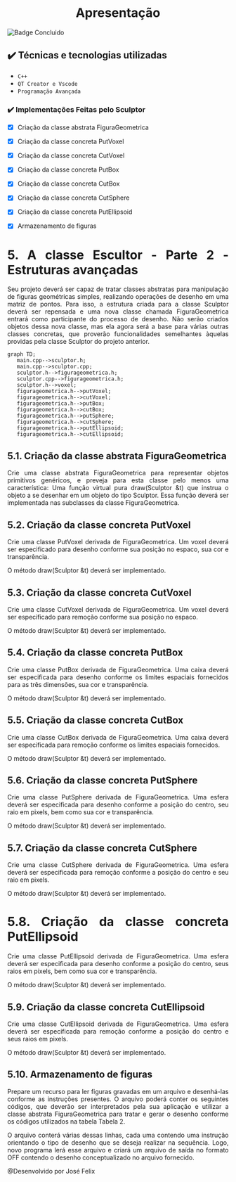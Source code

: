 <h1 align="center">Apresentação</h1>

![Badge Concluido](http://img.shields.io/static/v1?label=STATUS&message=%20Construindo&color=GREEN&style=for-the-badge)

## ✔️ Técnicas e tecnologias utilizadas

- ``C++``
- ``QT Creator e Vscode``
- ``Programação Avançada``

 
 ### ✔️ Implementações Feitas pelo Sculptor

- [x] Criação da classe abstrata FiguraGeometrica
- [x] Criação da classe concreta PutVoxel
- [x] Criação da classe concreta CutVoxel
- [x] Criação da classe concreta PutBox
- [x] Criação da classe concreta CutBox
- [x] Criação da classe concreta CutSphere
- [x] Criação da classe concreta PutEllipsoid
- [x] Armazenamento de figuras
 
 
 
<h1 align="justify">5. A classe Escultor - Parte 2 - Estruturas avançadas</h1>
<p align="justify">Seu projeto deverá ser capaz de tratar classes abstratas para manipulação de figuras geométricas simples, realizando operações de desenho em uma matriz de pontos. Para isso, a estrutura criada para a classe Sculptor deverá ser repensada e uma nova classe chamada FiguraGeometrica entrará como participante do processo de desenho. Não serão criados objetos dessa nova classe, mas ela agora será a base para várias outras classes concretas, que proverão funcionalidades semelhantes àquelas providas pela classe Sculptor do projeto anterior.</p>

 ```mermaid
graph TD;
    main.cpp-->sculptor.h;
    main.cpp-->sculptor.cpp;
    sculptor.h-->figurageometrica.h;
    sculptor.cpp-->figurageometrica.h;
    sculptor.h-->voxel;
    figurageometrica.h-->putVoxel;
    figurageometrica.h-->cutVoxel;
    figurageometrica.h-->putBox;
    figurageometrica.h-->cutBox;
    figurageometrica.h-->putSphere;
    figurageometrica.h-->cutSphere;
    figurageometrica.h-->putEllipsoid;
    figurageometrica.h-->cutEllipsoid;
```


<h2 align="justify">5.1. Criação da classe abstrata FiguraGeometrica</h2>
<p align="justify">Crie uma classe abstrata FiguraGeometrica para representar objetos primitivos genéricos, e preveja para esta classe pelo menos uma característica: Uma função virtual pura draw(Sculptor &t) que instrua o objeto a se desenhar em um objeto do tipo Sculptor. Essa função deverá ser implementada nas subclasses da classe FiguraGeometrica.</p>

<h2 align="justify">5.2. Criação da classe concreta PutVoxel</h2>
<p align="justify">Crie uma classe PutVoxel derivada de FiguraGeometrica. Um voxel deverá ser especificado para desenho conforme sua posição no espaco, sua cor e transparência.</p>

<p align="justify">O método draw(Sculptor &t) deverá ser implementado.</p>

<h2 align="justify">5.3. Criação da classe concreta CutVoxel</h2>
<p align="justify">Crie uma classe CutVoxel derivada de FiguraGeometrica. Um voxel deverá ser especificado para remoção conforme sua posição no espaco.</p>

<p align="justify">O método draw(Sculptor &t) deverá ser implementado.</p>

<h2 align="justify">5.4. Criação da classe concreta PutBox</h2>
<p align="justify">Crie uma classe PutBox derivada de FiguraGeometrica. Uma caixa deverá ser especificada para desenho conforme os limites espaciais fornecidos para as três dimensões, sua cor e transparência.</p>

<p align="justify">O método draw(Sculptor &t) deverá ser implementado.</p>

<h2 align="justify">5.5. Criação da classe concreta CutBox</h2>
<p align="justify">Crie uma classe CutBox derivada de FiguraGeometrica. Uma caixa deverá ser especificada para remoção conforme os limites espaciais fornecidos.</p>

<p align="justify">O método draw(Sculptor &t) deverá ser implementado.</p>

<h2 align="justify">5.6. Criação da classe concreta PutSphere</h2>
<p align="justify">Crie uma classe PutSphere derivada de FiguraGeometrica. Uma esfera deverá ser especificada para desenho conforme a posição do centro, seu raio em pixels, bem como sua cor e transparência.</p>

<p align="justify">O método draw(Sculptor &t) deverá ser implementado.</p>

<h2 align="justify">5.7. Criação da classe concreta CutSphere</h2>
<p align="justify">Crie uma classe CutSphere derivada de FiguraGeometrica. Uma esfera deverá ser especificada para remoção conforme a posição do centro e seu raio em pixels.</p>

<p align="justify">O método draw(Sculptor &t) deverá ser implementado.</p>

<h1 align="justify">5.8. Criação da classe concreta PutEllipsoid</h2>
<p align="justify">Crie uma classe PutEllipsoid derivada de FiguraGeometrica. Uma esfera deverá ser especificada para desenho conforme a posição do centro, seus raios em pixels, bem como sua cor e transparência.</p>

<p align="justify">O método draw(Sculptor &t) deverá ser implementado.</p>

<h2 align="justify">5.9. Criação da classe concreta CutEllipsoid</h2>
<p align="justify">Crie uma classe CutEllipsoid derivada de FiguraGeometrica. Uma esfera deverá ser especificada para remoção conforme a posição do centro e seus raios em pixels.</p>

<p align="justify">O método draw(Sculptor &t) deverá ser implementado.</p>

<h2 align="justify">5.10. Armazenamento de figuras</h2>
<p align="justify">Prepare um recurso para ler figuras gravadas em um arquivo e desenhá-las conforme as instruções presentes. O arquivo poderá conter os seguintes códigos, que deverão ser interpretados pela sua aplicação e utilizar a classe abstrata FiguraGeometrica para tratar e gerar o desenho conforme os códigos utilizados na tabela Tabela 2.</p>

<p align="justify">O arquivo conterá várias dessas linhas, cada uma contendo uma instrução orientando o tipo de desenho que se deseja realizar na sequência. Logo, novo programa lerá esse arquivo e criará um arquivo de saída no formato OFF contendo o desenho conceptualizado no arquivo fornecido.</p>




  



<p align="justify" font-family="Arial">@Desenvolvido por José Felix</p>
